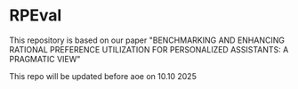 # RPEval
This repository is based on our paper "BENCHMARKING AND ENHANCING RATIONAL PREFERENCE UTILIZATION FOR PERSONALIZED ASSISTANTS: A PRAGMATIC VIEW"

This repo will be updated before aoe on 10.10 2025

